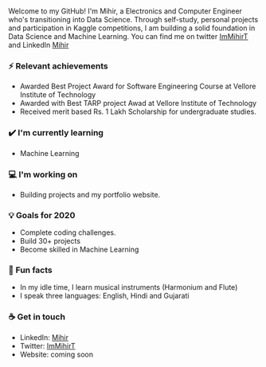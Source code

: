 <br>
<br>
Welcome to my GitHub! I'm Mihir, a Electronics and Computer Engineer who's transitioning into Data Science. Through self-study, personal projects and participation in Kaggle competitions, I am building a solid foundation in Data Science and Machine Learning. You can find me on twitter <a href = "https://twitter.com/ImMihirT">ImMihirT</a> and LinkedIn <a href = "https://www.linkedin.com/in/mihirthakkar98/">Mihir</a>

### ⚡ Relevant achievements
- Awarded Best Project Award for Software Engineering Course at Vellore Institute of Technology
- Awarded with Best TARP project Awad at Vellore Institute of Technology
- Received merit based Rs. 1 Lakh Scholarship for undergraduate studies.

### ✔️ I'm currently learning
- Machine Learning


### 💻 I'm working on
- Building projects and my portfolio website. 

### 💡 Goals for 2020
- Complete coding challenges.
- Build 30+ projects 
- Become skilled in Machine Learning

### 🌴 Fun facts
- In my idle time, I learn musical instruments (Harmonium and Flute)
- I speak three languages: English, Hindi and Gujarati

### ☕ Get in touch
- LinkedIn: <a href = "https://www.linkedin.com/in/mihirthakkar98/">Mihir</a>
- Twitter: <a href = "https://twitter.com/ImMihirT">ImMihirT</a>
- Website: coming soon
<br>
<br>
